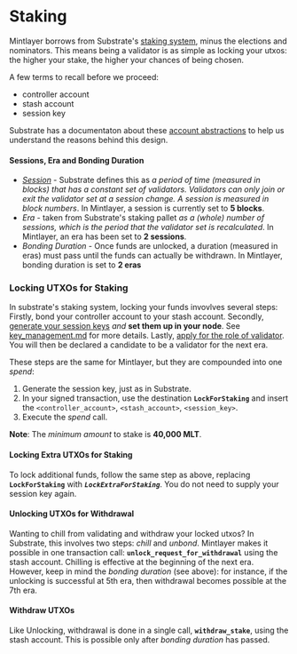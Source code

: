 # Staking

Mintlayer borrows from Substrate's [staking system](https://github.com/paritytech/substrate/blob/master/frame/staking/README.md), minus the elections and nominators. 
This means being a validator is as simple as locking your utxos: the higher your stake, the higher your chances of being chosen.

A few terms to recall before we proceed:
- controller account 
- stash account
- session key

Substrate has a documentaton about these [account abstractions](https://docs.substrate.io/v3/concepts/account-abstractions/) to help us understand the reasons behind this design.

#### Sessions, Era and Bonding Duration
* [*Session*](https://paritytech.github.io/substrate/latest/pallet_session/#terminology) - Substrate defines this as *a period of time (measured in blocks) that has a constant set of validators. Validators can only join or exit the validator set at a session change. A session is measured in block numbers*.
In Mintlayer, a session is currently set to **5 blocks**.
* *Era* - taken from Substrate's staking pallet *as a (whole) number of sessions, which is the period that the validator set is recalculated*. 
In Mintlayer, an era has been set to **2 sessions**.
* *Bonding Duration* - Once funds are unlocked, a duration (measured in eras) must pass until the funds can actually be withdrawn.
In Mintlayer, bonding duration is set to **2 eras**

### Locking UTXOs for Staking
In substrate's staking system, locking your funds invovlves several steps:
Firstly, bond your controller account to your stash account.
Secondly, [generate your session keys](https://docs.substrate.io/v3/concepts/session-keys/) *and* **set them up in your node**. See [key_management.md](key_management.md) for more details.
Lastly, [apply for the role of validator](https://docs.rs/pallet-staking/3.0.0/pallet_staking/#validating).
You will then be declared a candidate to be a validator for the next era.

These steps are the same for Mintlayer, but they are compounded into one *spend*:
1. Generate the session key, just as in Substrate.
2. In your signed transaction, use the destination **`LockForStaking`** and insert the `<controller_account>`, `<stash_account>`, `<session_key>`. 
3. Execute the *spend* call.

**Note**: The *minimum amount* to stake is **40,000 MLT**.
#### Locking Extra UTXOs for Staking
To lock additional funds, follow the same step as above, replacing **`LockForStaking`** with ***`LockExtraForStaking`***.
You do not need to supply your session key again.

#### Unlocking UTXOs for Withdrawal
Wanting to chill from validating and withdraw your locked utxos?
In Substrate, this involves two steps: *chill* and *unbond*.
Mintlayer makes it possible in one transaction call: **`unlock_request_for_withdrawal`** using the stash account.
Chilling is effective at the beginning of the next era. 
However, keep in mind the *bonding duration* (see above): for instance, if the unlocking is successful at 5th era,
then withdrawal becomes possible at the 7th era.

#### Withdraw UTXOs
Like Unlocking, withdrawal is done in a single call, **`withdraw_stake`**, using the stash account.
This is possible only after *bonding duration* has passed.
